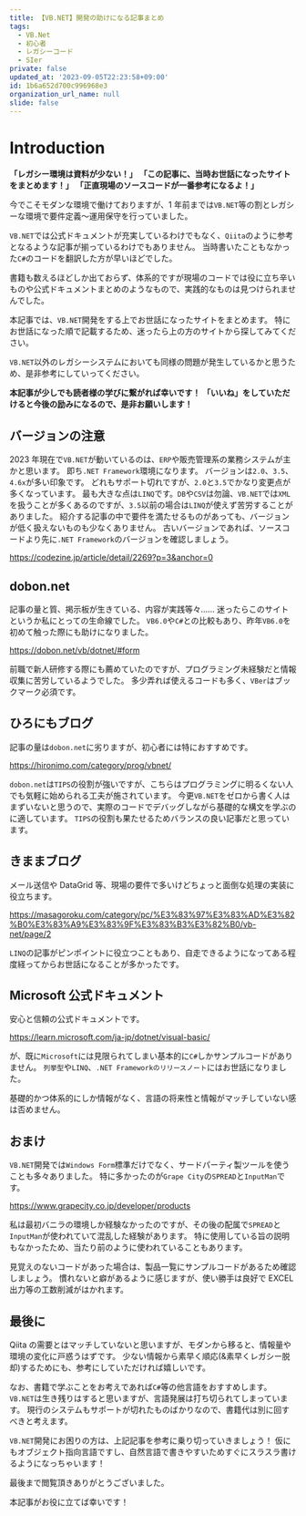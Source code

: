 ```yaml
---
title: 【VB.NET】開発の助けになる記事まとめ
tags:
  - VB.Net
  - 初心者
  - レガシーコード
  - SIer
private: false
updated_at: '2023-09-05T22:23:58+09:00'
id: 1b6a652d700c996968e3
organization_url_name: null
slide: false
---
```


# Introduction

**「レガシー環境は資料が少ない！」**
**「この記事に、当時お世話になったサイトをまとめます！」**
**「正直現場のソースコードが一番参考になるよ！」**

今でこそモダンな環境で働けておりますが、1 年前までは`VB.NET`等の割とレガシーな環境で要件定義〜運用保守を行っていました。

`VB.NET`では公式ドキュメントが充実しているわけでもなく、`Qiita`のように参考となるような記事が揃っているわけでもありません。
当時書いたこともなかった`C#`のコードを翻訳した方が早いほどでした。

書籍も数えるほどしか出ておらず、体系的ですが現場のコードでは役に立ち辛いものや公式ドキュメントまとめのようなもので、実践的なものは見つけられませんでした。

本記事では、`VB.NET`開発をする上でお世話になったサイトをまとめます。
特にお世話になった順で記載するため、迷ったら上の方のサイトから探してみてください。

`VB.NET`以外のレガシーシステムにおいても同様の問題が発生しているかと思うため、是非参考にしていってください。

**本記事が少しでも読者様の学びに繋がれば幸いです！**
**「いいね」をしていただけると今後の励みになるので、是非お願いします！**

## バージョンの注意

2023 年現在で`VB.NET`が動いているのは、`ERP`や販売管理系の業務システムが主かと思います。
即ち`.NET Framework`環境になります。
バージョンは`2.0`、`3.5`、`4.6x`が多い印象です。
どれもサポート切れですが、`2.0`と`3.5`でかなり変更点が多くなっています。
最も大きな点は`LINQ`です。`DB`や`CSV`は勿論、`VB.NET`では`XML`を扱うことが多くあるのですが、`3.5`以前の場合は`LINQ`が使えず苦労することがありました。
紹介する記事の中で要件を満たせるものがあっても、バージョンが低く扱えないものも少なくありません。
古いバージョンであれば、ソースコードより先に`.NET Framework`のバージョンを確認しましょう。

https://codezine.jp/article/detail/2269?p=3&anchor=0

## dobon.net

記事の量と質、掲示板が生きている、内容が実践等々......
迷ったらこのサイトというか私にとっての生命線でした。
`VB6.0`や`C#`との比較もあり、昨年`VB6.0`を初めて触った際にも助けになりました。

https://dobon.net/vb/dotnet/#form

前職で新人研修する際にも薦めていたのですが、プログラミング未経験だと情報収集に苦労しているようでした。
多少弄れば使えるコードも多く、`VBer`はブックマーク必須です。

## ひろにもブログ

記事の量は`dobon.net`に劣りますが、初心者には特におすすめです。

https://hironimo.com/category/prog/vbnet/

`dobon.net`は`TIPS`の役割が強いですが、こちらはプログラミングに明るくない人でも気軽に始められる工夫が施されています。
今更`VB.NET`をゼロから書く人はまずいないと思うので、実際のコードでデバッグしながら基礎的な構文を学ぶのに適しています。
`TIPS`の役割も果たせるためバランスの良い記事だと思っています。

## きままブログ

メール送信や DataGrid 等、現場の要件で多いけどちょっと面倒な処理の実装に役立ちます。

https://masagoroku.com/category/pc/%E3%83%97%E3%83%AD%E3%82%B0%E3%83%A9%E3%83%9F%E3%83%B3%E3%82%B0/vb-net/page/2

`LINQ`の記事がピンポイントに役立つこともあり、自走できるようになってある程度経ってからお世話になることが多かったです。

## Microsoft 公式ドキュメント

安心と信頼の公式ドキュメントです。

https://learn.microsoft.com/ja-jp/dotnet/visual-basic/

が、既に`Microsoft`には見限られてしまい基本的に`C#`しかサンプルコードがありません。
`列挙型`や`LINQ`、`.NET Frameworkのリリースノート`にはお世話になりました。

基礎的かつ体系的にしか情報がなく、言語の将来性と情報がマッチしていない感は否めません。

## おまけ

`VB.NET`開発では`Windows Form`標準だけでなく、サードパーティ製ツールを使うことも多々ありました。
特に多かったのが`Grape City`の`SPREAD`と`InputMan`です。

https://www.grapecity.co.jp/developer/products

私は最初バニラの環境しか経験なかったのですが、その後の配属で`SPREAD`と`InputMan`が使われていて混乱した経験があります。
特に使用している旨の説明もなかったため、当たり前のように使われていることもあります。

見覚えのないコードがあった場合は、製品一覧にサンプルコードがあるため確認しましょう。
慣れないと癖があるように感じますが、使い勝手は良好で EXCEL 出力等の工数削減がはかれます。

## 最後に

Qiita の需要とはマッチしていないと思いますが、モダンから移ると、情報量や環境の変化に戸惑うはずです。
少ない情報から素早く順応(&素早くレガシー脱却)するためにも、参考にしていただければ嬉しいです。

なお、書籍で学ぶことをお考えであれば`C#`等の他言語をおすすめします。
`VB.NET`は生き残りはすると思いますが、言語発展は打ち切られてしまっています。
現行のシステムもサポートが切れたものばかりなので、書籍代は別に回すべきと考えます。

`VB.NET`開発にお困りの方は、上記記事を参考に乗り切っていきましょう！
仮にもオブジェクト指向言語ですし、自然言語で書きやすいためすぐにスラスラ書けるようになっちゃいます！

最後まで閲覧頂きありがとうございました。

本記事がお役に立てば幸いです！
